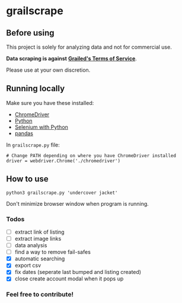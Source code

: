 # grailscrape

## Before using
This project is solely for analyzing data and not for commercial use.

**Data scraping is against** [**Grailed's Terms of Service**](https://www.grailed.com/about/terms).

Please use at your own discretion.

## Running locally
Make sure you have these installed:
- [ChromeDriver](https://chromedriver.chromium.org/)
- [Python](https://www.python.org/downloads/)
- [Selenium with Python](https://selenium-python.readthedocs.io/installation.html)
- [pandas](https://pandas.pydata.org/docs/getting_started/index.html#getting-started)
  
In ```grailscrape.py``` file:
```
# Change PATH depending on where you have ChromeDriver installed
driver = webdriver.Chrome('./chromedriver')
```

## How to use
```
python3 grailscrape.py 'undercover jacket'
```
Don't minimize browser window when program is running.

### Todos
- [ ] extract link of listing
- [ ] extract image links 
- [ ] data analysis
- [ ] find a way to remove fail-safes
- [x] automatic searching
- [x] export csv
- [x] fix dates (seperate last bumped and listing created)
- [x] close create account modal when it pops up

### Feel free to contribute!